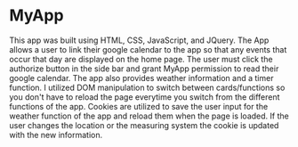 # MyApp
This app was built using HTML, CSS, JavaScript, and JQuery. The App allows a user to link their google calendar to the app so that any events that occur that day are displayed on the home page. The user must click the authorize button in the side bar and grant MyApp permission to read their google calendar. The app also provides weather information and a timer function. I utilized DOM manipulation to switch between cards/functions so you don't have to reload the page everytime you switch from the different functions of the app. Cookies are utilized to save the user input for the weather function of the app and reload them when the page is loaded. If the user changes the location or the measuring system the cookie is updated with the new information.  
